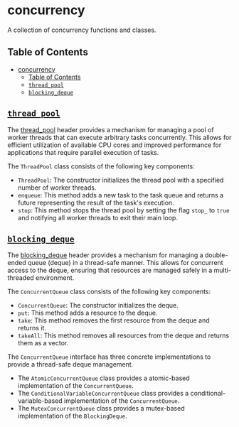 # concurrency

A collection of concurrency functions and classes.

## Table of Contents

- [concurrency](#concurrency)
  - [Table of Contents](#table-of-contents)
  - [`thread_pool`](#thread_pool)
  - [`blocking_deque`](#blocking_deque)

## [`thread_pool`](thread_pool.h)

The [thread_pool](thread_pool.h) header provides a mechanism for managing a pool of worker threads that can execute arbitrary tasks concurrently. This allows for efficient utilization of available CPU cores and improved performance for applications that require parallel execution of tasks.

The `ThreadPool` class consists of the following key components:
- `ThreadPool`: The constructor initializes the thread pool with a specified number of worker threads.
- `enqueue`: This method adds a new task to the task queue and returns a future representing the result of the task's execution.
- `stop`: This method stops the thread pool by setting the flag `stop_` to `true` and notifying all worker threads to exit their main loop.

## [`blocking_deque`](blocking_deque.h)

The [blocking_deque](blocking_deque.h) header provides a mechanism for managing a double-ended queue (deque) in a thread-safe manner. This allows for concurrent access to the deque, ensuring that resources are managed safely in a multi-threaded environment.

The `ConcurrentQueue` class consists of the following key components:
- `ConcurrentQueue`: The constructor initializes the deque.
- `put`: This method adds a resource to the deque.
- `take`:  This method removes the first resource from the deque and returns it.
- `takeAll`: This method removes all resources from the deque and returns them as a vector.

The `ConcurrentQueue` interface has three concrete implementations to provide a thread-safe deque management.  
- The `AtomicConcurrentQueue` class provides a atomic-based implementation of the `ConcurrentQueue`.
- The `ConditionalVariableConcurrentQueue` class provides a conditional-variable-based implementation of the `ConcurrentQueue`.
- The `MutexConcurrentQueue` class provides a mutex-based implementation of the `BlockingDeque`.

